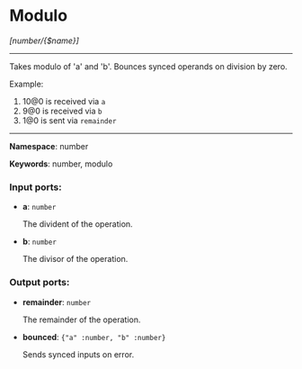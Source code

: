 # Modulo

_[number/{$name}]_

---

Takes modulo of 'a' and 'b'. Bounces synced operands on division by zero.

Example:

1. 10@0 is received via `a`
2. 9@0 is received via `b`
3. 1@0 is sent via `remainder`

---

__Namespace__: number

__Keywords__: number, modulo

### Input ports:

* __a__: ` number `

    The divident of the operation.


* __b__: ` number `

    The divisor of the operation.

### Output ports:

* __remainder__: ` number `

    The remainder of the operation.


* __bounced__: ` {"a" :number, "b" :number} `

    Sends synced inputs on error.

